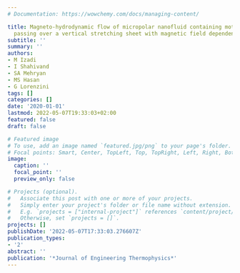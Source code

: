 ```yaml
---
# Documentation: https://wowchemy.com/docs/managing-content/

title: Magneto-hydrodynamic flow of micropolar nanofluid containing motile microorganisms
  passing over a vertical stretching sheet with magnetic field dependent viscosity
subtitle: ''
summary: ''
authors:
- M Izadi
- I Shahivand
- SA Mehryan
- MS Hasan
- G Lorenzini
tags: []
categories: []
date: '2020-01-01'
lastmod: 2022-05-07T19:33:03+02:00
featured: false
draft: false

# Featured image
# To use, add an image named `featured.jpg/png` to your page's folder.
# Focal points: Smart, Center, TopLeft, Top, TopRight, Left, Right, BottomLeft, Bottom, BottomRight.
image:
  caption: ''
  focal_point: ''
  preview_only: false

# Projects (optional).
#   Associate this post with one or more of your projects.
#   Simply enter your project's folder or file name without extension.
#   E.g. `projects = ["internal-project"]` references `content/project/deep-learning/index.md`.
#   Otherwise, set `projects = []`.
projects: []
publishDate: '2022-05-07T17:33:03.276607Z'
publication_types:
- '2'
abstract: ''
publication: '*Journal of Engineering Thermophysics*'
---
```

